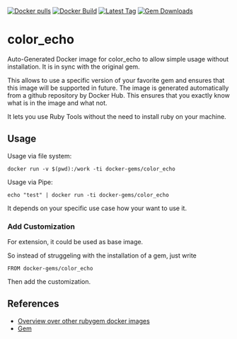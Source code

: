 [![Docker pulls](https://img.shields.io/docker/pulls/rubygem/color_echo.svg)](https://hub.docker.com/r/rubygem/color_echo/)
[![Docker Build](https://img.shields.io/docker/automated/rubygem/color_echo.svg)](https://hub.docker.com/r/rubygem/color_echo/)
[![Latest Tag](https://img.shields.io/github/tag/docker-rubygem/color_echo.svg)](https://hub.docker.com/r/rubygem/color_echo/)
[![Gem Downloads](https://img.shields.io/gem/dt/color_echo.svg)](https://rubygems.org/gems/color_echo/)
# color_echo

Auto-Generated Docker image for color_echo to allow simple usage without installation.
It is in sync with the original gem.

This allows to use a specific version of your favorite gem and ensures that this image will be supported in future.
The image is generated automatically from a github repository by Docker Hub.
This ensures that you exactly know what is in the image and what not.

It lets you use Ruby Tools without the need to install ruby on your machine.

## Usage

Usage via file system:

`docker run -v $(pwd):/work -ti docker-gems/color_echo`

Usage via Pipe:

`echo "test" | docker run -ti docker-gems/color_echo`

It depends on your specific use case how your want to use it.

### Add Customization

For extension, it could be used as base image.

So instead of struggeling with the installation of a gem, just write

`FROM docker-gems/color_echo`

Then add the customization.

## References

 - [Overview over other rubygem docker images](https://github.com/thinkbot/docker-rubygem)
 - [Gem](https://rubygems.org/gems/color_echo/)
